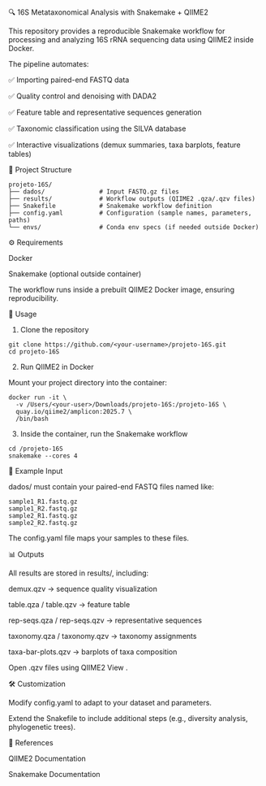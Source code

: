 🔍 16S Metataxonomical Analysis with Snakemake + QIIME2

This repository provides a reproducible Snakemake workflow for processing and analyzing 16S rRNA sequencing data using QIIME2 inside Docker.

The pipeline automates:

✅ Importing paired-end FASTQ data

✅ Quality control and denoising with DADA2

✅ Feature table and representative sequences generation

✅ Taxonomic classification using the SILVA database

✅ Interactive visualizations (demux summaries, taxa barplots, feature tables)


📂 Project Structure

```
projeto-16S/
├── dados/               # Input FASTQ.gz files
├── results/             # Workflow outputs (QIIME2 .qza/.qzv files)
├── Snakefile            # Snakemake workflow definition
├── config.yaml          # Configuration (sample names, parameters, paths)
└── envs/                # Conda env specs (if needed outside Docker)
```

⚙️ Requirements

Docker

Snakemake
 (optional outside container)

The workflow runs inside a prebuilt QIIME2 Docker image, ensuring reproducibility.

🚀 Usage
1. Clone the repository

```
git clone https://github.com/<your-username>/projeto-16S.git
cd projeto-16S
```

2. Run QIIME2 in Docker

Mount your project directory into the container:

```
docker run -it \
  -v /Users/<your-user>/Downloads/projeto-16S:/projeto-16S \
  quay.io/qiime2/amplicon:2025.7 \
  /bin/bash
```

3. Inside the container, run the Snakemake workflow

```
cd /projeto-16S
snakemake --cores 4
```

🧪 Example Input

dados/ must contain your paired-end FASTQ files named like:

```
sample1_R1.fastq.gz
sample1_R2.fastq.gz
sample2_R1.fastq.gz
sample2_R2.fastq.gz
```

The config.yaml file maps your samples to these files.

📊 Outputs

All results are stored in results/, including:

demux.qzv → sequence quality visualization

table.qza / table.qzv → feature table

rep-seqs.qza / rep-seqs.qzv → representative sequences

taxonomy.qza / taxonomy.qzv → taxonomy assignments

taxa-bar-plots.qzv → barplots of taxa composition

Open .qzv files using QIIME2 View
.

🛠️ Customization

Modify config.yaml to adapt to your dataset and parameters.

Extend the Snakefile to include additional steps (e.g., diversity analysis, phylogenetic trees).

📖 References

QIIME2 Documentation

Snakemake Documentation
